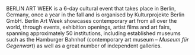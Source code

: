 BERLIN ART WEEK is a 6-day cultural event that takes place in Berlin, Germany, once a year in the fall and is organised by Kulturprojekte Berlin GmbH. Berlin Art Week showcases contemporary art from all over the world, through events, exhibition openings, artist films and art fairs, spanning approximately 50 institutions, including established museums such as the Hamburger Bahnhof (contemporary art museum – _Museum für Gegenwart_) as well as a great number of independent galleries.
